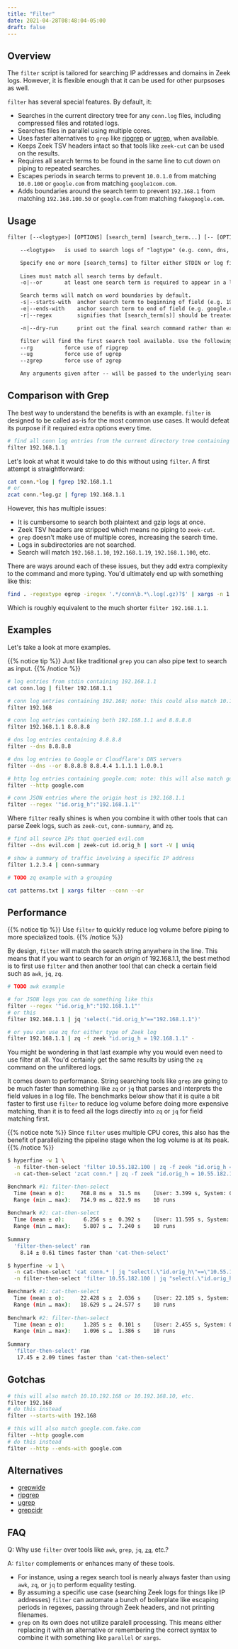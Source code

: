 ```yaml
---
title: "Filter"
date: 2021-04-28T08:48:04-05:00
draft: false
---
```


## Overview

The `filter` script is tailored for searching IP addresses and domains in Zeek logs. However, it is flexible enough that it can be used for other purpsoses as well. 

`filter` has several special features. By default, it:
- Searches in the current directory tree for any `conn.log` files, including compressed files and rotated logs.
- Searches files in parallel using multiple cores.
- Uses faster alternatives to `grep` like [ripgrep](https://github.com/BurntSushi/ripgrep) or [ugrep](https://github.com/Genivia/ugrep), when available.
- Keeps Zeek TSV headers intact so that tools like `zeek-cut` can be used on the results.
- Requires all search terms to be found in the same line to cut down on piping to repeated searches.
- Escapes periods in search terms to prevent `10.0.1.0` from matching `10.0.100` or `google.com` from matching `google1com.com`.
- Adds boundaries around the search term to prevent `192.168.1` from matching `192.168.100.50` or `google.com` from matching `fakegoogle.com`.

## Usage

```txt
filter [--<logtype>] [OPTIONS] [search_term] [search_term...] [-- [OPTIONS]]

    --<logtype>   is used to search logs of "logtype" (e.g. conn, dns, etc) in the current directory tree (default: conn)

    Specify one or more [search_terms] to filter either STDIN or log files. If you don't specify any search terms, all lines will be printed.
    
    Lines must match all search terms by default.
    -o|--or       at least one search term is required to appear in a line (as opposed to all terms matching)

    Search terms will match on word boundaries by default.
    -s|--starts-with  anchor search term to beginning of field (e.g. 192.168)
    -e|--ends-with    anchor search term to end of field (e.g. google.com)
    -r|--regex        signifies that [search_term(s)] should be treated as regexes

    -n|--dry-run      print out the final search command rather than execute it

    filter will find the first search tool available. Use the following options to force a specific tool.
    --rg          force use of ripgrep
    --ug          force use of ugrep
    --zgrep       force use of zgrep

    Any arguments given after -- will be passed to the underlying search command.
```

## Comparison with Grep

The best way to understand the benefits is with an example. `filter` is designed to be called as-is for the most common use cases. It would defeat its purpose if it required extra options every time.

```bash
# find all conn log entries from the current directory tree containing 192.168.1.1
filter 192.168.1.1
```

Let's look at what it would take to do this without using `filter`. A first attempt is straightforward:

```bash
cat conn.*log | fgrep 192.168.1.1
# or
zcat conn.*log.gz | fgrep 192.168.1.1
```

However, this has multiple issues:
- It is cumbersome to search both plaintext and gzip logs at once.
- Zeek TSV headers are stripped which means no piping to `zeek-cut`.
- `grep` doesn't make use of multiple cores, increasing the search time.
- Logs in subdirectories are not searched.
- Search will match `192.168.1.10`, `192.168.1.19`, `192.168.1.100`, etc.

There are ways around each of these issues, but they add extra complexity to the command and more typing. You'd ultimately end up with something like this:

```bash
find . -regextype egrep -iregex '.*/conn\b.*\.log(.gz)?$' | xargs -n 1 -P $(nproc) zgrep -e '^#' -e '\b192\.168\.1\.1\b'
```

Which is roughly equivalent to the much shorter `filter 192.168.1.1`.

## Examples

Let's take a look at more examples.

{{% notice tip %}}
Just like traditional `grep` you can also pipe text to search as input.
{{% /notice %}} 

```bash
# log entries from stdin containing 192.168.1.1
cat conn.log | filter 192.168.1.1

# conn log entries containing 192.168; note: this could also match 10.10.192.168
filter 192.168

# conn log entries containing both 192.168.1.1 and 8.8.8.8
filter 192.168.1.1 8.8.8.8

# dns log entries containing 8.8.8.8
filter --dns 8.8.8.8

# dns log entries to Google or Cloudflare's DNS servers
filter --dns --or 8.8.8.8 8.8.4.4 1.1.1.1 1.0.0.1

# http log entries containing google.com; note: this will also match google.com.fake.com
filter --http google.com

# conn JSON entries where the origin host is 192.168.1.1
filter --regex '"id.orig_h":"192.168.1.1"'
```

Where `filter` really shines is when you combine it with other tools that can parse Zeek logs, such as `zeek-cut`, `conn-summary`, and `zq`.


```bash
# find all source IPs that queried evil.com
filter --dns evil.com | zeek-cut id.orig_h | sort -V | uniq

# show a summary of traffic involving a specific IP address
filter 1.2.3.4 | conn-summary

# TODO zq example with a grouping
```

```bash
cat patterns.txt | xargs filter --conn --or
```

## Performance

{{% notice tip %}}
Use `filter` to quickly reduce log volume before piping to more specialized tools.
{{% /notice %}} 

By design, `filter` will match the search string anywhere in the line. This means that if you want to search for an _origin_ of 192.168.1.1, the best method is to first use `filter` and then another tool that can check a certain field such as `awk`, `jq`, `zq`.

```bash
# TODO awk example

# for JSON logs you can do something like this
filter --regex '"id.orig_h":"192.168.1.1"'
# or this
filter 192.168.1.1 | jq 'select(."id.orig_h"=="192.168.1.1")'

# or you can use zq for either type of Zeek log
filter 192.168.1.1 | zq -f zeek "id.orig_h = 192.168.1.1" -
```

You might be wondering in that last example why you would even need to use filter at all. You'd certainly get the same results by using the `zq` command on the unfiltered logs. 

It comes down to performance. String searching tools like `grep` are going to be much faster than something like `zq` or `jq` that parses and interprets the field values in a log file. The benchmarks below show that it is quite a bit faster to first use `filter` to reduce log volume before doing more expensive matching, than it is to feed all the logs directly into `zq` or `jq` for field matching first. 

{{% notice note %}}
Since `filter` uses multiple CPU cores, this also has the benefit of parallelizing the pipeline stage when the log volume is at its peak.
{{% /notice %}}

```bash
$ hyperfine -w 1 \
  -n filter-then-select 'filter 10.55.182.100 | zq -f zeek "id.orig_h = 10.55.182.100" -' \
  -n cat-then-select 'zcat conn.* | zq -f zeek "id.orig_h = 10.55.182.100" -'

Benchmark #1: filter-then-select
  Time (mean ± σ):     768.8 ms ±  31.5 ms    [User: 3.399 s, System: 0.262 s]
  Range (min … max):   714.9 ms … 822.9 ms    10 runs
 
Benchmark #2: cat-then-select
  Time (mean ± σ):      6.256 s ±  0.392 s    [User: 11.595 s, System: 0.466 s]
  Range (min … max):    5.807 s …  7.240 s    10 runs
 
Summary
  'filter-then-select' ran
    8.14 ± 0.61 times faster than 'cat-then-select'
```

```bash
$ hyperfine -w 1 \
  -n cat-then-select 'cat conn.* | jq "select(.\"id.orig_h\"==\"10.55.182.100\")"' \
  -n filter-then-select 'filter 10.55.182.100 | jq "select(.\"id.orig_h\"==\"10.55.182.100\")"'

Benchmark #1: cat-then-select
  Time (mean ± σ):     22.428 s ±  2.036 s    [User: 22.185 s, System: 2.264 s]
  Range (min … max):   18.629 s … 24.577 s    10 runs
 
Benchmark #2: filter-then-select
  Time (mean ± σ):      1.285 s ±  0.101 s    [User: 2.455 s, System: 0.172 s]
  Range (min … max):    1.096 s …  1.386 s    10 runs
 
Summary
  'filter-then-select' ran
   17.45 ± 2.09 times faster than 'cat-then-select'
```

## Gotchas

```bash
# this will also match 10.10.192.168 or 10.192.168.10, etc.
filter 192.168
# do this instead
filter --starts-with 192.168
```

```bash
# this will also match google.com.fake.com
filter --http google.com
# do this instead
filter --http --ends-with google.com
```

## Alternatives

- [grepwide](https://github.com/markjx/search2018)
- [ripgrep](https://github.com/BurntSushi/ripgrep)
- [ugrep](https://github.com/Genivia/ugrep)
- [grepcidr](https://github.com/jrlevine/grepcidr3)

## FAQ

Q: Why use `filter` over tools like `awk`, `grep`, `jq`, [`zq`](https://github.com/brimdata/zed/blob/main/cmd/zed/README.md#zq), etc.? 

A: `filter` complements or enhances many of these tools. 
- For instance, using a regex search tool is nearly always faster than using `awk`, `zq`, or `jq` to perform equality testing. 
- By assuming a specific use case (searching Zeek logs for things like IP addresses) `filter` can automate a bunch of boilerplate like escaping periods in regexes, passing through Zeek headers, and not printing filenames.
- `grep` on its own does not utilize paralell processing. This means either replacing it with an alternative or remembering the correct syntax to combine it with something like `parallel` or `xargs`.
